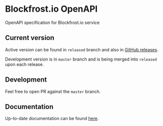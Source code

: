 # Blockfrost.io OpenAPI
OpenAPI specification for Blockfrost.io service

## Current version
Active version can be found in `released` branch and also in [GitHub releases](https://github.com/blockfrost/openapi/releases).

Development version is in `master` branch and is being merged into `released` upon each release.

## Development

Feel free to open PR against the `master` branch.

## Documentation
Up-to-date documentation can be found [here](https://docs.blockfrost.io/).